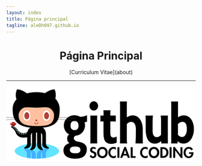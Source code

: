 ```yaml
---
layout: index
title: Página principal
tagline: aleDh097.github.io
---
```


<center> <h1>Página Principal</h1></center>

<center>[Curriculum Vitae](about)<hr/></center>

![Portada](static/img/foto2.png "Portada")

